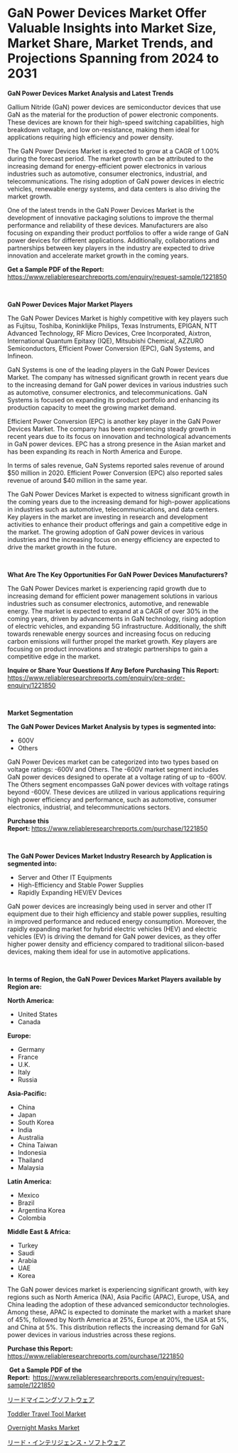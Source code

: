 <p><h1>GaN Power Devices Market Offer Valuable Insights into Market Size, Market Share, Market Trends, and Projections Spanning from 2024 to 2031</h1></p><p><strong>GaN Power Devices Market Analysis and Latest Trends</strong></p>
<p><p>Gallium Nitride (GaN) power devices are semiconductor devices that use GaN as the material for the production of power electronic components. These devices are known for their high-speed switching capabilities, high breakdown voltage, and low on-resistance, making them ideal for applications requiring high efficiency and power density.</p><p>The GaN Power Devices Market is expected to grow at a CAGR of 1.00% during the forecast period. The market growth can be attributed to the increasing demand for energy-efficient power electronics in various industries such as automotive, consumer electronics, industrial, and telecommunications. The rising adoption of GaN power devices in electric vehicles, renewable energy systems, and data centers is also driving the market growth.</p><p>One of the latest trends in the GaN Power Devices Market is the development of innovative packaging solutions to improve the thermal performance and reliability of these devices. Manufacturers are also focusing on expanding their product portfolios to offer a wide range of GaN power devices for different applications. Additionally, collaborations and partnerships between key players in the industry are expected to drive innovation and accelerate market growth in the coming years.</p></p>
<p><strong>Get a Sample PDF of the Report:&nbsp;</strong> <a href="https://www.reliableresearchreports.com/enquiry/request-sample/1221850">https://www.reliableresearchreports.com/enquiry/request-sample/1221850</a></p>
<p>&nbsp;</p>
<p><strong>GaN Power Devices Major Market Players</strong></p>
<p><p>The GaN Power Devices Market is highly competitive with key players such as Fujitsu, Toshiba, Koninklijke Philips, Texas Instruments, EPIGAN, NTT Advanced Technology, RF Micro Devices, Cree Incorporated, Aixtron, International Quantum Epitaxy (IQE), Mitsubishi Chemical, AZZURO Semiconductors, Efficient Power Conversion (EPC), GaN Systems, and Infineon.</p><p>GaN Systems is one of the leading players in the GaN Power Devices Market. The company has witnessed significant growth in recent years due to the increasing demand for GaN power devices in various industries such as automotive, consumer electronics, and telecommunications. GaN Systems is focused on expanding its product portfolio and enhancing its production capacity to meet the growing market demand. </p><p>Efficient Power Conversion (EPC) is another key player in the GaN Power Devices Market. The company has been experiencing steady growth in recent years due to its focus on innovation and technological advancements in GaN power devices. EPC has a strong presence in the Asian market and has been expanding its reach in North America and Europe.</p><p>In terms of sales revenue, GaN Systems reported sales revenue of around $50 million in 2020. Efficient Power Conversion (EPC) also reported sales revenue of around $40 million in the same year.</p><p>The GaN Power Devices Market is expected to witness significant growth in the coming years due to the increasing demand for high-power applications in industries such as automotive, telecommunications, and data centers. Key players in the market are investing in research and development activities to enhance their product offerings and gain a competitive edge in the market. The growing adoption of GaN power devices in various industries and the increasing focus on energy efficiency are expected to drive the market growth in the future.</p></p>
<p>&nbsp;</p>
<p><strong>What Are The Key Opportunities For GaN Power Devices Manufacturers?</strong></p>
<p><p>The GaN Power Devices market is experiencing rapid growth due to increasing demand for efficient power management solutions in various industries such as consumer electronics, automotive, and renewable energy. The market is expected to expand at a CAGR of over 30% in the coming years, driven by advancements in GaN technology, rising adoption of electric vehicles, and expanding 5G infrastructure. Additionally, the shift towards renewable energy sources and increasing focus on reducing carbon emissions will further propel the market growth. Key players are focusing on product innovations and strategic partnerships to gain a competitive edge in the market.</p></p>
<p><strong>Inquire or Share Your Questions If Any Before Purchasing This Report:</strong> <a href="https://www.reliableresearchreports.com/enquiry/pre-order-enquiry/1221850">https://www.reliableresearchreports.com/enquiry/pre-order-enquiry/1221850</a></p>
<p>&nbsp;</p>
<p><strong>Market Segmentation</strong></p>
<p><strong>The GaN Power Devices Market Analysis by types is segmented into:</strong></p>
<p><ul><li>600V</li><li>Others</li></ul></p>
<p><p>GaN Power Devices market can be categorized into two types based on voltage ratings: -600V and Others. The -600V market segment includes GaN power devices designed to operate at a voltage rating of up to -600V. The Others segment encompasses GaN power devices with voltage ratings beyond -600V. These devices are utilized in various applications requiring high power efficiency and performance, such as automotive, consumer electronics, industrial, and telecommunications sectors.</p></p>
<p><strong>Purchase this Report:&nbsp;</strong><a href="https://www.reliableresearchreports.com/purchase/1221850">https://www.reliableresearchreports.com/purchase/1221850</a></p>
<p>&nbsp;</p>
<p><strong>The GaN Power Devices Market Industry Research by Application is segmented into:</strong></p>
<p><ul><li>Server and Other IT Equipments</li><li>High-Efficiency and Stable Power Supplies</li><li>Rapidly Expanding HEV/EV Devices</li></ul></p>
<p><p>GaN power devices are increasingly being used in server and other IT equipment due to their high efficiency and stable power supplies, resulting in improved performance and reduced energy consumption. Moreover, the rapidly expanding market for hybrid electric vehicles (HEV) and electric vehicles (EV) is driving the demand for GaN power devices, as they offer higher power density and efficiency compared to traditional silicon-based devices, making them ideal for use in automotive applications.</p></p>
<p>&nbsp;</p>
<p><strong>In terms of Region, the GaN Power Devices Market Players available by Region are:</strong></p>
<p>
    <p> <strong> North America: </strong>
        <ul>
            <li>United States</li>
            <li>Canada</li>
        </ul>
        </p> 
    <p> <strong> Europe: </strong>
        <ul>
            <li>Germany</li>
            <li>France</li>
            <li>U.K.</li>
            <li>Italy</li>
            <li>Russia</li>
        </ul>
        </p> 
    <p> <strong> Asia-Pacific: </strong>
        <ul>
            <li>China</li>
            <li>Japan</li>
            <li>South Korea</li>
            <li>India</li>
            <li>Australia</li>
            <li>China Taiwan</li>
            <li>Indonesia</li>
            <li>Thailand</li>
            <li>Malaysia</li>
        </ul>
        </p> 
    <p> <strong> Latin America: </strong>
        <ul>
            <li>Mexico</li>
            <li>Brazil</li>
            <li>Argentina Korea</li>
            <li>Colombia</li>
        </ul>
        </p> 
    <p> <strong> Middle East & Africa: </strong>
        <ul>
            <li>Turkey</li>
            <li>Saudi</li>
            <li>Arabia</li>
            <li>UAE</li>
            <li>Korea</li>
        </ul>
    </p>
    </p>
<p><p>The GaN power devices market is experiencing significant growth, with key regions such as North America (NA), Asia Pacific (APAC), Europe, USA, and China leading the adoption of these advanced semiconductor technologies. Among these, APAC is expected to dominate the market with a market share of 45%, followed by North America at 25%, Europe at 20%, the USA at 5%, and China at 5%. This distribution reflects the increasing demand for GaN power devices in various industries across these regions.</p></p>
<p><strong>Purchase this Report: </strong><a href="https://www.reliableresearchreports.com/purchase/1221850">https://www.reliableresearchreports.com/purchase/1221850</a></p>
<p>&nbsp;<strong>Get a Sample PDF of the Report:&nbsp;&nbsp;</strong><a href="https://www.reliableresearchreports.com/enquiry/request-sample/1221850">https://www.reliableresearchreports.com/enquiry/request-sample/1221850</a></p>
<p><strong></strong></p>
<p><p><a href="https://github.com/marbadji/Market-Research-Report-List-1/blob/main/73059268152.md">リードマイニングソフトウェア</a></p><p><a href="https://github.com/mancsybtousav/Market-Research-Report-List-1/blob/main/toddler-travel-tool-market.md">Toddler Travel Tool Market</a></p><p><a href="https://github.com/AKSHATREPORTPRIME/Market-Research-Report-List-3/blob/main/overnight-masks-market.md">Overnight Masks Market</a></p><p><a href="https://github.com/ddwcuskozol07187/Market-Research-Report-List-1/blob/main/25216638151.md">リード・インテリジェンス・ソフトウェア</a></p></p>